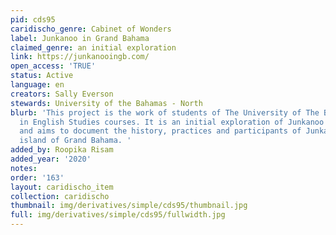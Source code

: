 ```yaml
---
pid: cds95
caridischo_genre: Cabinet of Wonders
label: Junkanoo in Grand Bahama
claimed_genre: an initial exploration
link: https://junkanooingb.com/
open_access: 'TRUE'
status: Active
language: en
creators: Sally Everson
stewards: University of the Bahamas - North
blurb: 'This project is the work of students of The University of The Bahamas-North,
  in English Studies courses. It is an initial exploration of Junkanoo in Grand Bahama,
  and aims to document the history, practices and participants of Junkanoo on the
  island of Grand Bahama. '
added_by: Roopika Risam
added_year: '2020'
notes: 
order: '163'
layout: caridischo_item
collection: caridischo
thumbnail: img/derivatives/simple/cds95/thumbnail.jpg
full: img/derivatives/simple/cds95/fullwidth.jpg
---
```

